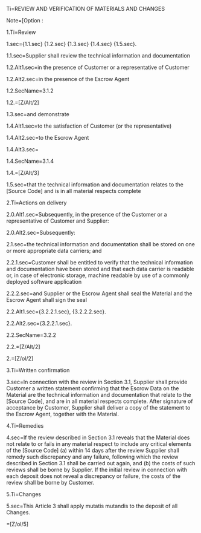 Ti=REVIEW AND VERIFICATION OF MATERIALS AND CHANGES

Note=[Option : 

1.Ti=Review

1.sec={1.1.sec} {1.2.sec} {1.3.sec} {1.4.sec} {1.5.sec}. 

1.1.sec=Supplier shall review the technical information and documentation 

1.2.Alt1.sec=in the presence of Customer or a representative of Customer

1.2.Alt2.sec=in the presence of the Escrow Agent

1.2.SecName=3.1.2

1.2.=[Z/Alt/2]

1.3.sec=and demonstrate

1.4.Alt1.sec=to the satisfaction of Customer (or the representative)

1.4.Alt2.sec=to the Escrow Agent

1.4.Alt3.sec=</i>

1.4.SecName=3.1.4

1.4.=[Z/Alt/3]

1.5.sec=that the technical information and documentation relates to the [Source Code] and is in all material respects complete

2.Ti=Actions on delivery

2.0.Alt1.sec=Subsequently, in the presence of the Customer or a representative of Customer and Supplier:

2.0.Alt2.sec=Subsequently:

2.1.sec=the technical information and documentation shall be stored on one or more appropriate data carriers; and

2.2.1.sec=Customer shall be entitled to verify that the technical information and documentation have been stored and that each data carrier is readable or, in case of electronic storage, machine readable by use of a commonly deployed software application

2.2.2.sec=and Supplier or the Escrow Agent shall seal the Material and the Escrow Agent shall sign the seal

2.2.Alt1.sec={3.2.2.1.sec}, {3.2.2.2.sec}.

2.2.Alt2.sec={3.2.2.1.sec}.

2.2.SecName=3.2.2

2.2.=[Z/Alt/2]

2.=[Z/ol/2]

3.Ti=Written confirmation

3.sec=In connection with the review in Section 3.1, Supplier shall provide Customer a written statement confirming that the Escrow Data on the Material are the technical information and documentation that relate to the [Source Code], and are in all material respects complete. After signature of acceptance by Customer, Supplier shall deliver a copy of the statement to the Escrow Agent, together with the Material.

4.Ti=Remedies

4.sec=If the review described in Section 3.1 reveals that the Material does not relate to or fails in any material respect to include any critical elements of the [Source Code] (a) within 14 days after the review Supplier shall remedy such discrepancy and any failure, following which the review described in Section 3.1 shall be carried out again, and (b) the costs of such reviews shall be borne by Supplier. If the initial review in connection with each deposit does not reveal a discrepancy or failure, the costs of the review shall be borne by Customer.

5.Ti=Changes

5.sec=This Article 3 shall apply mutatis mutandis to the deposit of all Changes.

=[Z/ol/5]